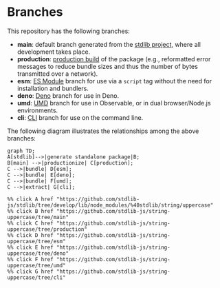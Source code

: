 <!--

@license Apache-2.0

Copyright (c) 2023 The Stdlib Authors.

Licensed under the Apache License, Version 2.0 (the "License");
you may not use this file except in compliance with the License.
You may obtain a copy of the License at

    http://www.apache.org/licenses/LICENSE-2.0

Unless required by applicable law or agreed to in writing, software
distributed under the License is distributed on an "AS IS" BASIS,
WITHOUT WARRANTIES OR CONDITIONS OF ANY KIND, either express or implied.
See the License for the specific language governing permissions and
limitations under the License.

-->

# Branches

This repository has the following branches:

-   **main**: default branch generated from the [stdlib project][stdlib-url], where all development takes place.
-   **production**: [production build][production-url] of the package (e.g., reformatted error messages to reduce bundle sizes and thus the number of bytes transmitted over a network).
-   **esm**: [ES Module][esm-url] branch for use via a `script` tag without the need for installation and bundlers.
-   **deno**: [Deno][deno-url] branch for use in Deno.
-   **umd**: [UMD][umd-url] branch for use in Observable, or in dual browser/Node.js environments.
-   **cli**: [CLI][cli-url] branch for use on the command line.

The following diagram illustrates the relationships among the above branches:

```mermaid
graph TD;
A[stdlib]-->|generate standalone package|B;
B[main] -->|productionize| C[production];
C -->|bundle| D[esm];
C -->|bundle| E[deno];
C -->|bundle| F[umd];
C -->|extract| G[cli];

%% click A href "https://github.com/stdlib-js/stdlib/tree/develop/lib/node_modules/%40stdlib/string/uppercase"
%% click B href "https://github.com/stdlib-js/string-uppercase/tree/main"
%% click C href "https://github.com/stdlib-js/string-uppercase/tree/production"
%% click D href "https://github.com/stdlib-js/string-uppercase/tree/esm"
%% click E href "https://github.com/stdlib-js/string-uppercase/tree/deno"
%% click F href "https://github.com/stdlib-js/string-uppercase/tree/umd"
%% click G href "https://github.com/stdlib-js/string-uppercase/tree/cli"
```

[stdlib-url]: https://github.com/stdlib-js/stdlib/tree/develop/lib/node_modules/%40stdlib/string/uppercase
[production-url]: https://github.com/stdlib-js/string-uppercase/tree/production
[deno-url]: https://github.com/stdlib-js/string-uppercase/tree/deno
[umd-url]: https://github.com/stdlib-js/string-uppercase/tree/umd
[esm-url]: https://github.com/stdlib-js/string-uppercase/tree/esm
[cli-url]: https://github.com/stdlib-js/string-uppercase/tree/cli